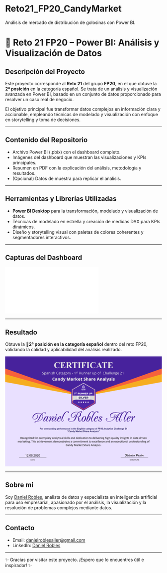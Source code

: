 # Reto21_FP20_CandyMarket
Análisis de mercado de distribución de golosinas  con Power BI.
# 🥈 Reto 21 FP20 – Power BI: Análisis y Visualización de Datos

## Descripción del Proyecto

Este proyecto corresponde al **Reto 21** del grupo **FP20**, en el que obtuve la **2ª posición** en la categoría español. Se trata de un análisis y visualización avanzada en Power BI, basado en un conjunto de datos proporcionado para resolver un caso real de negocio.

El objetivo principal fue transformar datos complejos en información clara y accionable, empleando técnicas de modelado y visualización con enfoque en storytelling y toma de decisiones.

---

## Contenido del Repositorio

- Archivo Power BI (.pbix) con el dashboard completo.
- Imágenes del dashboard que muestran las visualizaciones y KPIs principales.
- Resumen en PDF con la explicación del análisis, metodología y resultados.
- (Opcional) Datos de muestra para replicar el análisis.

---

## Herramientas y Librerías Utilizadas

- **Power BI Desktop** para la transformación, modelado y visualización de datos.
- Técnicas de modelado en estrella y creación de medidas DAX para KPIs dinámicos.
- Diseño y storytelling visual con paletas de colores coherentes y segmentadores interactivos.

---

## Capturas del Dashboard

![Dashboard Principal](Candy_a.pdf)



---

## Resultado

Obtuve la 🥈**2ª posición en la categoría español** dentro del reto FP20, validando la calidad y aplicabilidad del análisis realizado.

![Diploma 2ª Posición](https://github.com/DanielRobles2538/Reto21_FP20_CandyMarket/blob/d859880337b0a02e6ce66ea68a30867bc4cbc2db/Daniel%20Robles%20Aller-FP20-%202posicionCandyMarket.PNG)

---

## Sobre mí

Soy [Daniel Robles](https://www.linkedin.com/in/danielroblesaller), analista de datos y especialista en inteligencia artificial para uso empresarial, apasionado por el análisis, la visualización y la resolución de problemas complejos mediante datos.

---

## Contacto

- Email: [danielroblesaller@gmail.com](mailto:danielroblesaller@gmail.com)  
- LinkedIn: [Daniel Robles](https://www.linkedin.com/in/danielroblesaller)

---

✨ Gracias por visitar este proyecto. ¡Espero que lo encuentres útil e inspirador! ✨
